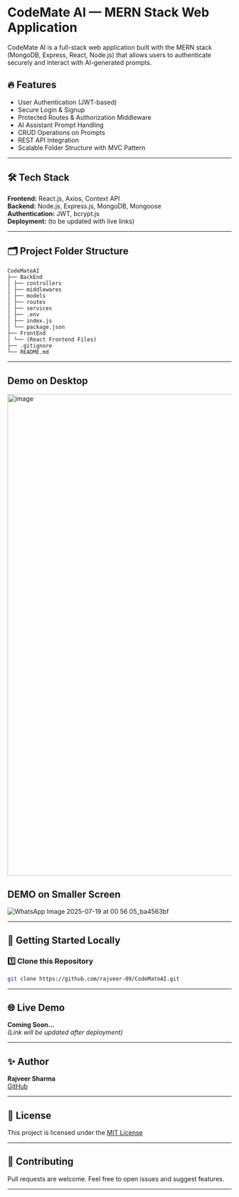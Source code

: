 # CodeMate AI — MERN Stack Web Application

CodeMate AI is a full-stack web application built with the MERN stack (MongoDB, Express, React, Node.js) that allows users to authenticate securely and interact with AI-generated prompts.

## 🔥 Features
- User Authentication (JWT-based)
- Secure Login & Signup
- Protected Routes & Authorization Middleware
- AI Assistant Prompt Handling
- CRUD Operations on Prompts
- REST API Integration
- Scalable Folder Structure with MVC Pattern

---

## 🛠️ Tech Stack

**Frontend:** React.js, Axios, Context API  
**Backend:** Node.js, Express.js, MongoDB, Mongoose  
**Authentication:** JWT, bcrypt.js  
**Deployment:** (to be updated with live links)

---

## 🗂️ Project Folder Structure
```
CodeMateAI
├── BackEnd
│ ├── controllers
│ ├── middlewares
│ ├── models
│ ├── routes
│ ├── services
│ ├── .env
│ ├── index.js
│ └── package.json
├── FrontEnd
│ └── (React Frontend Files)
├── .gitignore
└── README.md
```

---

## Demo on Desktop
<img width="1920" height="1080" alt="image" src="https://github.com/user-attachments/assets/8c54a761-73a5-482e-8b84-4ed1cb4ec592" />

## DEMO on Smaller Screen
![WhatsApp Image 2025-07-19 at 00 56 05_ba4563bf](https://github.com/user-attachments/assets/33d947b4-1d8d-4396-aa01-eedec6a46e7f)

---

## 🚀 Getting Started Locally

### 1️⃣ Clone this Repository
```bash
git clone https://github.com/rajveer-09/CodeMateAI.git
```

---

## 🌐 Live Demo  

**Coming Soon...**  
*(Link will be updated after deployment)*  

---

## ✨ Author  

**Rajveer Sharma**  
[GitHub](https://github.com/rajveer-09)

---

## 📜 License  

This project is licensed under the [MIT License](https://opensource.org/licenses/MIT)  

---

## 🤝 Contributing  

Pull requests are welcome. Feel free to open issues and suggest features.  

---
